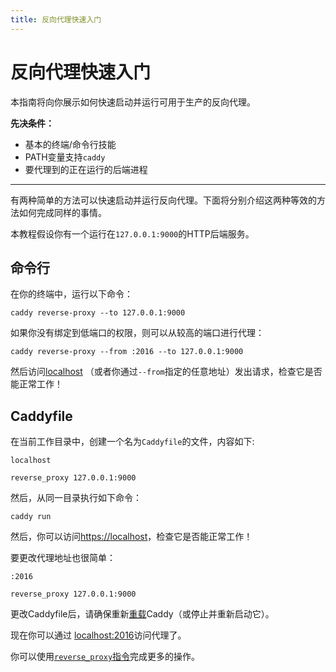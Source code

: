 ```yaml
---
title: 反向代理快速入门
---
```


# 反向代理快速入门

本指南将向你展示如何快速启动并运行可用于生产的反向代理。

**先决条件：**
- 基本的终端/命令行技能
- PATH变量支持`caddy`
- 要代理到的正在运行的后端进程

---

有两种简单的方法可以快速启动并运行反向代理。下面将分别介绍这两种等效的方法如何完成同样的事情。

本教程假设你有一个运行在`127.0.0.1:9000`的HTTP后端服务。

## 命令行

在你的终端中，运行以下命令：

<pre><code class="cmd bash">caddy reverse-proxy --to 127.0.0.1:9000</code></pre>

如果你没有绑定到低端口的权限，则可以从较高的端口进行代理：

<pre><code class="cmd bash">caddy reverse-proxy --from :2016 --to 127.0.0.1:9000</code></pre>

然后访问[localhost](https://localhost) （或者你通过`--from`指定的任意地址）发出请求，检查它是否能正常工作！


## Caddyfile

在当前工作目录中，创建一个名为`Caddyfile`的文件，内容如下:

```caddy
localhost

reverse_proxy 127.0.0.1:9000
```

然后，从同一目录执行如下命令：

<pre><code class="cmd bash">caddy run</code></pre>

然后，你可以访问[https://localhost](https://localhost)，检查它是否能正常工作！

要更改代理地址也很简单：

```caddy
:2016

reverse_proxy 127.0.0.1:9000
```

更改Caddyfile后，请确保重新[重载](/docs/command-line#caddy-reload)Caddy（或停止并重新启动它）。

现在你可以通过 [localhost:2016](http://localhost:2016)访问代理了。

你可以使用[`reverse_proxy`指令](/docs/caddyfile/directives/reverse_proxy)完成更多的操作。
